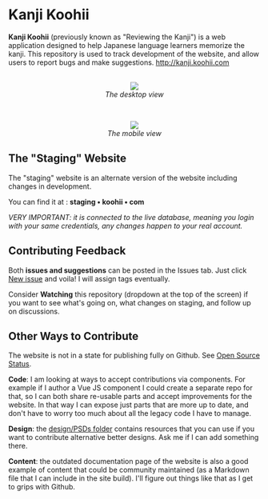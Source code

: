 # Kanji Koohii

**Kanji Koohii** (previously known as "Reviewing the Kanji") is a web application designed to help Japanese language learners memorize the kanji. This repository is used to track development of the website, and allow users to report bugs and make suggestions. http://kanji.koohii.com
<br>
<br>
<p align="center">
  <img src="https://raw.githubusercontent.com/fabd/kanji-koohii/master/images/kanji-koohii-desktop-preview-2017-01-14.png"><br>
  <em>The desktop view</em>
</p>
<br>
<p align="center">
  <img src="https://raw.githubusercontent.com/fabd/kanji-koohii/master/images/kanji-koohii-mobile-preview-2017-01-14.png"><br>
  <em>The mobile view</em>
</p>

## The "Staging" Website

The "staging" website is an alternate version of the website including changes in development.

You can find it at : **staging • koohii • com**

*VERY IMPORTANT: it is connected to the live database, meaning you login with your same credentials, any changes happen to your real account.*

## Contributing Feedback

Both **issues and suggestions** can be posted in the Issues tab. Just click [New issue](https://github.com/fabd/kanji-koohii/issues/new) and voila! I will assign tags eventually.

Consider **Watching** this repository (dropdown at the top of the screen) if you want to see what's going on, what changes on staging, and follow up on discussions.

## Other Ways to Contribute

The website is not in a state for publishing fully on Github. See [Open Source Status](https://github.com/fabd/kanji-koohii/wiki/Open-Source-Status).

**Code**: I am looking at ways to accept contributions via components. For example if I author a Vue JS component I could create a separate repo for that, so I can both share re-usable parts and accept improvements for the website. In that way I can expose just parts that are more up to date, and don't have to worry too much about all the legacy code I have to manage.

**Design**: the [design/PSDs folder](https://github.com/fabd/kanji-koohii/tree/master/design/PSDs)  contains resources that you can use if you want to contribute alternative better designs. Ask me if I can add something there.

**Content**: the outdated documentation page of the website is also a good example of content that could be community maintained (as a Markdown file that I can include in the site build). I'll figure out things like that as I get to grips with Github.
